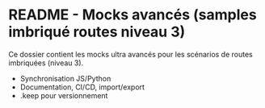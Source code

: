 # README - Mocks avancés (samples imbriqué routes niveau 3)

Ce dossier contient les mocks ultra avancés pour les scénarios de routes imbriquées (niveau 3).

- Synchronisation JS/Python
- Documentation, CI/CD, import/export
- .keep pour versionnement

